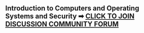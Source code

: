 ## Introduction to Computers and Operating Systems and Security ➡ [CLICK TO JOIN DISCUSSION COMMUNITY FORUM](https://chat.whatsapp.com/FJOFF5rO5ur4AAsS1IQqGl?mode=ac_t)
